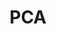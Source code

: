 ---
layout: page
title: PCA
description: PCA implementation Github repository. Implemented using Python and numpy. Implementation tested on famous iris dataset.
img:
importance: 7
redirect: https://github.com/UrjalaCoder/PCA_Implementation
category: personal
---